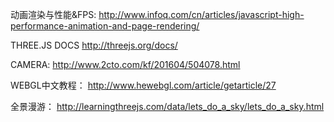 动画渲染与性能&FPS:
http://www.infoq.com/cn/articles/javascript-high-performance-animation-and-page-rendering/

THREE.JS DOCS
http://threejs.org/docs/

CAMERA:
http://www.2cto.com/kf/201604/504078.html

WEBGL中文教程：
http://www.hewebgl.com/article/getarticle/27

全景漫游：
http://learningthreejs.com/data/lets_do_a_sky/lets_do_a_sky.html

